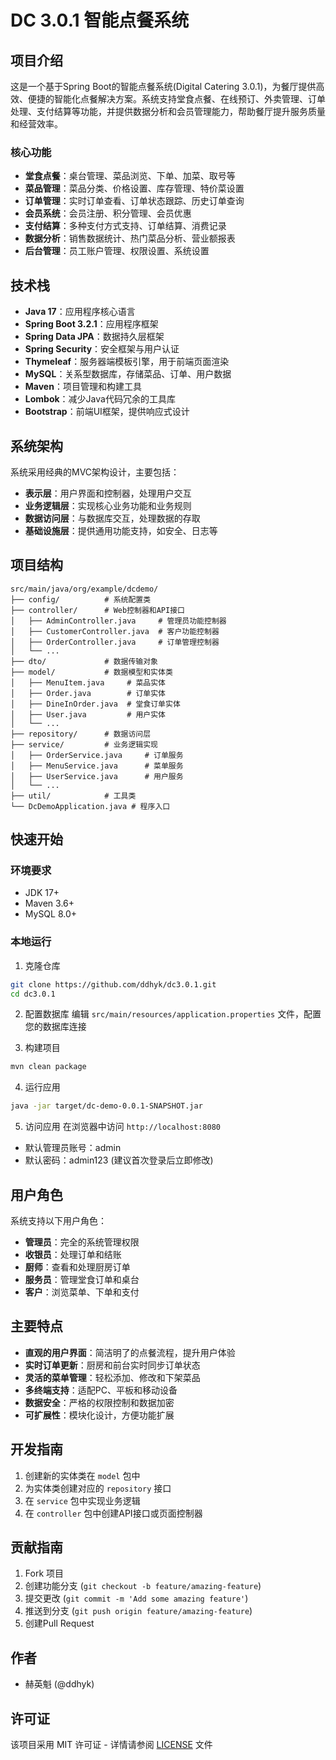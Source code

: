 # DC 3.0.1 智能点餐系统

## 项目介绍
这是一个基于Spring Boot的智能点餐系统(Digital Catering 3.0.1)，为餐厅提供高效、便捷的智能化点餐解决方案。系统支持堂食点餐、在线预订、外卖管理、订单处理、支付结算等功能，并提供数据分析和会员管理能力，帮助餐厅提升服务质量和经营效率。

### 核心功能
- **堂食点餐**：桌台管理、菜品浏览、下单、加菜、取号等
- **菜品管理**：菜品分类、价格设置、库存管理、特价菜设置
- **订单管理**：实时订单查看、订单状态跟踪、历史订单查询
- **会员系统**：会员注册、积分管理、会员优惠
- **支付结算**：多种支付方式支持、订单结算、消费记录
- **数据分析**：销售数据统计、热门菜品分析、营业额报表
- **后台管理**：员工账户管理、权限设置、系统设置

## 技术栈
- **Java 17**：应用程序核心语言
- **Spring Boot 3.2.1**：应用程序框架
- **Spring Data JPA**：数据持久层框架
- **Spring Security**：安全框架与用户认证
- **Thymeleaf**：服务器端模板引擎，用于前端页面渲染
- **MySQL**：关系型数据库，存储菜品、订单、用户数据
- **Maven**：项目管理和构建工具
- **Lombok**：减少Java代码冗余的工具库
- **Bootstrap**：前端UI框架，提供响应式设计

## 系统架构
系统采用经典的MVC架构设计，主要包括：
- **表示层**：用户界面和控制器，处理用户交互
- **业务逻辑层**：实现核心业务功能和业务规则
- **数据访问层**：与数据库交互，处理数据的存取
- **基础设施层**：提供通用功能支持，如安全、日志等

## 项目结构
```
src/main/java/org/example/dcdemo/
├── config/          # 系统配置类
├── controller/      # Web控制器和API接口
│   ├── AdminController.java     # 管理员功能控制器
│   ├── CustomerController.java  # 客户功能控制器
│   ├── OrderController.java     # 订单管理控制器
│   └── ...
├── dto/             # 数据传输对象
├── model/           # 数据模型和实体类
│   ├── MenuItem.java     # 菜品实体
│   ├── Order.java        # 订单实体
│   ├── DineInOrder.java  # 堂食订单实体
│   ├── User.java         # 用户实体
│   └── ...
├── repository/      # 数据访问层
├── service/         # 业务逻辑实现
│   ├── OrderService.java     # 订单服务
│   ├── MenuService.java      # 菜单服务
│   ├── UserService.java      # 用户服务
│   └── ...
├── util/            # 工具类
└── DcDemoApplication.java # 程序入口
```

## 快速开始

### 环境要求
- JDK 17+
- Maven 3.6+
- MySQL 8.0+

### 本地运行
1. 克隆仓库
```bash
git clone https://github.com/ddhyk/dc3.0.1.git
cd dc3.0.1
```

2. 配置数据库
编辑 `src/main/resources/application.properties` 文件，配置您的数据库连接

3. 构建项目
```bash
mvn clean package
```

4. 运行应用
```bash
java -jar target/dc-demo-0.0.1-SNAPSHOT.jar
```

5. 访问应用
在浏览器中访问 `http://localhost:8080`
- 默认管理员账号：admin
- 默认密码：admin123 (建议首次登录后立即修改)

## 用户角色
系统支持以下用户角色：
- **管理员**：完全的系统管理权限
- **收银员**：处理订单和结账
- **厨师**：查看和处理厨房订单
- **服务员**：管理堂食订单和桌台
- **客户**：浏览菜单、下单和支付

## 主要特点
- **直观的用户界面**：简洁明了的点餐流程，提升用户体验
- **实时订单更新**：厨房和前台实时同步订单状态
- **灵活的菜单管理**：轻松添加、修改和下架菜品
- **多终端支持**：适配PC、平板和移动设备
- **数据安全**：严格的权限控制和数据加密
- **可扩展性**：模块化设计，方便功能扩展

## 开发指南
1. 创建新的实体类在 `model` 包中
2. 为实体类创建对应的 `repository` 接口
3. 在 `service` 包中实现业务逻辑
4. 在 `controller` 包中创建API接口或页面控制器

## 贡献指南
1. Fork 项目
2. 创建功能分支 (`git checkout -b feature/amazing-feature`)
3. 提交更改 (`git commit -m 'Add some amazing feature'`)
4. 推送到分支 (`git push origin feature/amazing-feature`)
5. 创建Pull Request

## 作者
- 赫英魁 (@ddhyk)

## 许可证
该项目采用 MIT 许可证 - 详情请参阅 [LICENSE](LICENSE) 文件 
